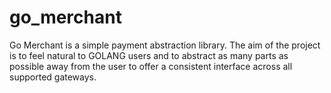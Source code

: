 # go_merchant
Go Merchant is a simple payment abstraction library. The aim of the project is to feel natural to GOLANG users and to abstract as many parts as possible away from the user to offer a consistent interface across all supported gateways.
